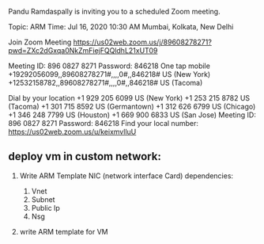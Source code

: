 Pandu Ramdaspally is inviting you to a scheduled Zoom meeting.

Topic: ARM
Time: Jul 16, 2020 10:30 AM Mumbai, Kolkata, New Delhi

Join Zoom Meeting
https://us02web.zoom.us/j/89608278271?pwd=ZXc2dGxqa0NkZmFiejFQQldhL21xUT09

Meeting ID: 896 0827 8271
Password: 846218
One tap mobile
+19292056099,,89608278271#,,,,0#,,846218# US (New York)
+12532158782,,89608278271#,,,,0#,,846218# US (Tacoma)

Dial by your location
        +1 929 205 6099 US (New York)
        +1 253 215 8782 US (Tacoma)
        +1 301 715 8592 US (Germantown)
        +1 312 626 6799 US (Chicago)
        +1 346 248 7799 US (Houston)
        +1 669 900 6833 US (San Jose)
Meeting ID: 896 0827 8271
Password: 846218
Find your local number: https://us02web.zoom.us/u/keixmvlluU
## deploy vm in custom network:
   1. Write ARM Template  NIC (network interface Card) 
      dependencies:
        1. Vnet
        2. Subnet
        3. Public Ip
        4. Nsg 

   2. write ARM template for VM 


